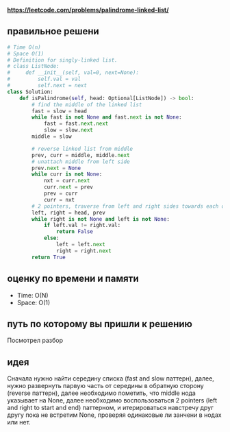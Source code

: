 **https://leetcode.com/problems/palindrome-linked-list/**

## правильное решени
```python
# Time O(n)
# Space O(1)
# Definition for singly-linked list.
# class ListNode:
#     def __init__(self, val=0, next=None):
#         self.val = val
#         self.next = next
class Solution:
    def isPalindrome(self, head: Optional[ListNode]) -> bool:
        # find the middle of the linked list
        fast = slow = head
        while fast is not None and fast.next is not None:
            fast = fast.next.next
            slow = slow.next
        middle = slow

        # reverse linked list from middle
        prev, curr = middle, middle.next
        # unattach middle from left side
        prev.next = None
        while curr is not None:
            nxt = curr.next
            curr.next = prev
            prev = curr
            curr = nxt
        # 2 pointers, traverse from left and right sides towards each other
        left, right = head, prev
        while right is not None and left is not None:
            if left.val != right.val:
                return False
            else:
                left = left.next
                right = right.next
        return True
```

## оценку по времени и памяти
- Time: O(N)
- Space: O(1)

## путь по которому вы пришли к решению
Посмотрел разбор

## идея
Сначала нужно найти середину списка (fast and slow паттерн), далее, нужно развернуть парвую часть от середины в обратную сторону (reverse паттерн), далее необходимо пометить, что middle нода указывает на None, далее необходимо воспользоваться 2 pointers (left and right to start and end) паттерном, и итерироваться навстречу друг другу пока не встретим None, проверяя одинаковые ли занчени в нодах или нет.
